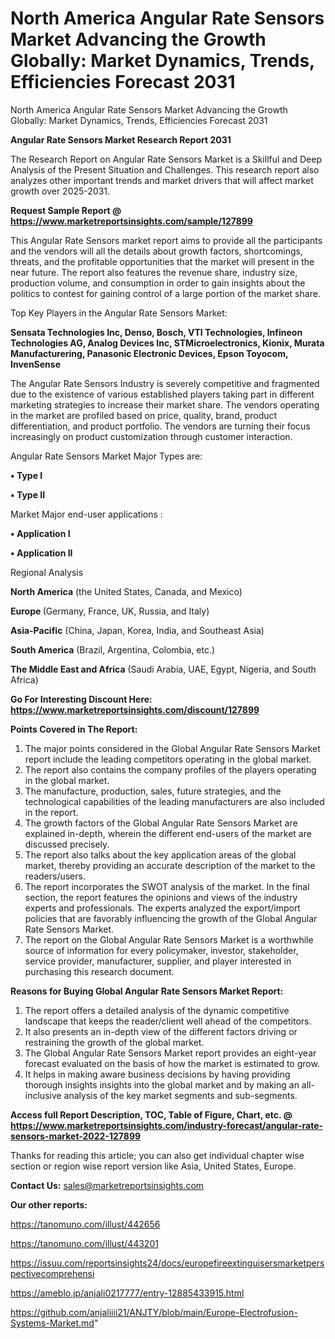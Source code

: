 # North America Angular Rate Sensors Market Advancing the Growth Globally: Market Dynamics, Trends, Efficiencies Forecast 2031
 North America Angular Rate Sensors Market Advancing the Growth Globally: Market Dynamics, Trends, Efficiencies Forecast 2031

<strong>Angular Rate Sensors Market Research Report 2031</strong>

The Research Report on Angular Rate Sensors Market is a Skillful and Deep Analysis of the Present Situation and Challenges. This research report also analyzes other important trends and market drivers that will affect market growth over 2025-2031.

<strong>Request Sample Report @ <a href=https://www.marketreportsinsights.com/sample/127899>https://www.marketreportsinsights.com/sample/127899</a></strong>

This Angular Rate Sensors market report aims to provide all the participants and the vendors will all the details about growth factors, shortcomings, threats, and the profitable opportunities that the market will present in the near future. The report also features the revenue share, industry size, production volume, and consumption in order to gain insights about the politics to contest for gaining control of a large portion of the market share.

Top Key Players in the Angular Rate Sensors Market:

<strong>Sensata Technologies Inc, Denso, Bosch, VTI Technologies, Infineon Technologies AG, Analog Devices Inc, STMicroelectronics, Kionix, Murata Manufacturering, Panasonic Electronic Devices, Epson Toyocom, InvenSense</strong>

The Angular Rate Sensors Industry is severely competitive and fragmented due to the existence of various established players taking part in different marketing strategies to increase their market share. The vendors operating in the market are profiled based on price, quality, brand, product differentiation, and product portfolio. The vendors are turning their focus increasingly on product customization through customer interaction.

Angular Rate Sensors Market Major Types are:

<strong>• Type I

• Type II</strong>

Market Major end-user applications :

<strong>• Application I

• Application II</strong>

Regional Analysis

</u><strong><b>North America</b></strong> (the United States, Canada, and Mexico)

<strong><b>Europe </b></strong>(Germany, France, UK, Russia, and Italy)

<strong><b>Asia-Pacific</b></strong> (China, Japan, Korea, India, and Southeast Asia)

<strong><b>South America</b></strong> (Brazil, Argentina, Colombia, etc.)

<strong><b>The Middle East and Africa</b></strong> (Saudi Arabia, UAE, Egypt, Nigeria, and South Africa)

<strong>Go For Interesting Discount Here: <a href=https://www.marketreportsinsights.com/discount/127899>https://www.marketreportsinsights.com/discount/127899</a></strong>

<strong>Points Covered in The Report:</strong>
<ol>
  <li>The major points considered in the Global Angular Rate Sensors Market report include the leading competitors operating in the global market.</li>
  <li>The report also contains the company profiles of the players operating in the global market.</li>
  <li>The manufacture, production, sales, future strategies, and the technological capabilities of the leading manufacturers are also included in the report.</li>
  <li>The growth factors of the Global Angular Rate Sensors Market are explained in-depth, wherein the different end-users of the market are discussed precisely.</li>
  <li>The report also talks about the key application areas of the global market, thereby providing an accurate description of the market to the readers/users.</li>
  <li>The report incorporates the SWOT analysis of the market. In the final section, the report features the opinions and views of the industry experts and professionals. The experts analyzed the export/import policies that are favorably influencing the growth of the Global Angular Rate Sensors Market.</li>
  <li>The report on the Global Angular Rate Sensors Market is a worthwhile source of information for every policymaker, investor, stakeholder, service provider, manufacturer, supplier, and player interested in purchasing this research document.</li>
</ol>
<strong>Reasons for Buying Global Angular Rate Sensors Market Report:</strong>

<ol>
  <li>The report offers a detailed analysis of the dynamic competitive landscape that keeps the reader/client well ahead of the competitors.</li>
  <li>It also presents an in-depth view of the different factors driving or restraining the growth of the global market.</li>
  <li>The Global Angular Rate Sensors Market report provides an eight-year forecast evaluated on the basis of how the market is estimated to grow.</li>
  <li>It helps in making aware business decisions by having providing thorough insights insights into the global market and by making an all-inclusive analysis of the key market segments and sub-segments.</li>
</ol>
<strong>Access full Report Description, TOC, Table of Figure, Chart, etc. @ <a href=https://www.marketreportsinsights.com/industry-forecast/angular-rate-sensors-market-2022-127899>https://www.marketreportsinsights.com/industry-forecast/angular-rate-sensors-market-2022-127899</a></strong>


Thanks for reading this article; you can also get individual chapter wise section or region wise report version like Asia, United States, Europe.

<strong>Contact Us:</strong>
sales@marketreportsinsights.com

<strong>Our other reports:</strong>

<a href=https://tanomuno.com/illust/442656>https://tanomuno.com/illust/442656</a>

<a href=https://tanomuno.com/illust/443201>https://tanomuno.com/illust/443201</a>

<a href=https://issuu.com/reportsinsights24/docs/europefireextinguisersmarketperspectivecomprehensi>https://issuu.com/reportsinsights24/docs/europefireextinguisersmarketperspectivecomprehensi</a>

<a href=https://ameblo.jp/anjali0217777/entry-12885433915.html>https://ameblo.jp/anjali0217777/entry-12885433915.html</a>

<a href=https://github.com/anjaliiii21/ANJTY/blob/main/Europe-Electrofusion-Systems-Market.md>https://github.com/anjaliiii21/ANJTY/blob/main/Europe-Electrofusion-Systems-Market.md</a>"
